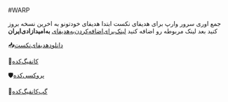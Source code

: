 #WARP

جمع اوری سرور وارپ برای هدیفای نکست 
ابتدا هدیفای خودتونو به اخرین نسخه بروز کنید
بعد لینک مربوطه رو اضافه کنید
[لینک‌برای‌اضافه‌کردن‌به‌هدیفای](https://raw.githubusercontent.com/proxystore11/War/main/Proxystore11-warp)
**به‌امید‌ازادی‌ایران**  

📥[دانلود‌هدیفای‌نکست](https://github.com/hiddify/hiddify-next/releases)

📣[کانفیگ‌کده](https://t.me/proxystore11)

🛡[پروکسی‌کده](https://t.me/proxystoremt11)

💬[گپ‌کانفیگ‌کده](https://t.me/proxystore11gp)
